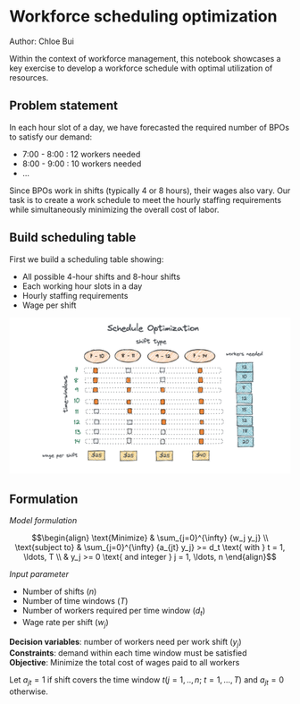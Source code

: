 # Workforce scheduling optimization
Author: Chloe Bui

Within the context of workforce management, this notebook showcases a key exercise to develop a workforce schedule with optimal utilization of resources.

## Problem statement

In each hour slot of a day, we have forecasted the required number of BPOs to satisfy our demand:

- 7:00 - 8:00 : 12 workers needed
- 8:00 - 9:00 : 10 workers needed
- ...

Since BPOs work in shifts (typically 4 or 8 hours), their wages also vary. Our task is to create a work schedule to meet the hourly staffing requirements while simultaneously minimizing the overall cost of labor.

## Build scheduling table

First we build a scheduling table showing:
- All possible 4-hour shifts and 8-hour shifts
- Each working hour slots in a day
- Hourly staffing requirements
- Wage per shift

![schedule_table](static/schedule_table.png)

## Formulation

*Model formulation*    

$$\begin{align}
\text{Minimize}   & \sum_{j=0}^{\infty} {w_j y_j} \\
\text{subject to} & \sum_{j=0}^{\infty} {a_{jt} y_j} >= d_t \text{ with } t = 1, \ldots, T \\
                  & y_j >= 0 \text{ and integer } j = 1, \ldots, n
\end{align}$$

*Input parameter*

- Number of shifts ($n$)
- Number of time windows ($T$)
- Number of workers required per time window ($d_t$)
- Wage rate per shift ($w_j$)

**Decision variables**: number of workers need per work shift ($y_j$) \
**Constraints**: demand within each time window must be satisfied \
**Objective**: Minimize the total cost of wages paid to all workers

Let $a_{jt} =1$  if shift covers the time window $t (j=1,..,n; \ t=1,...,T)$ and $a_{jt} =0$ otherwise.